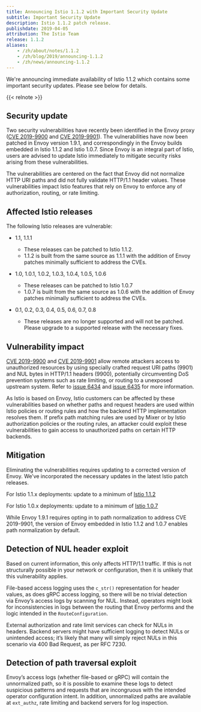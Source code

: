 ```yaml
---
title: Announcing Istio 1.1.2 with Important Security Update
subtitle: Important Security Update
description: Istio 1.1.2 patch release.
publishdate: 2019-04-05
attribution: The Istio Team
release: 1.1.2
aliases:
    - /zh/about/notes/1.1.2
    - /zh/blog/2019/announcing-1.1.2
    - /zh/news/announcing-1.1.2
---
```


We're announcing immediate availability of Istio 1.1.2 which contains some important security updates. Please see below for details.

{{< relnote >}}

## Security update

Two security vulnerabilities have recently been identified in the Envoy proxy
([CVE 2019-9900](https://cve.mitre.org/cgi-bin/cvename.cgi?name=CVE-2019-9900) and [CVE 2019-9901](https://cve.mitre.org/cgi-bin/cvename.cgi?name=CVE-2019-9901)). The
vulnerabilities have now been patched in Envoy version 1.9.1, and correspondingly in the Envoy builds
embedded in Istio 1.1.2 and Istio 1.0.7. Since Envoy is an integral part of Istio, users are advised to update Istio
immediately to mitigate security risks arising from these vulnerabilities.

The vulnerabilities are centered on the fact that Envoy did not normalize HTTP URI paths and did not fully validate HTTP/1.1 header values. These
vulnerabilities impact Istio features that rely on Envoy to enforce any of authorization, routing, or rate limiting.

## Affected Istio releases

The following Istio releases are vulnerable:

- 1.1, 1.1.1
    - These releases can be patched to Istio 1.1.2.
    - 1.1.2 is built from the same source as 1.1.1 with the addition of Envoy patches minimally sufficient to address the CVEs.

- 1.0, 1.0.1, 1.0.2, 1.0.3, 1.0.4, 1.0.5, 1.0.6
    - These releases can be patched to Istio 1.0.7
    - 1.0.7 is built from the same source as 1.0.6 with the addition of Envoy patches minimally sufficient to address the CVEs.

- 0.1, 0.2, 0.3, 0.4, 0.5, 0.6, 0.7, 0.8
    - These releases are no longer supported and will not be patched. Please upgrade to a supported release with the necessary fixes.

## Vulnerability impact

[CVE 2019-9900](https://cve.mitre.org/cgi-bin/cvename.cgi?name=CVE-2019-9900) and [CVE 2019-9901](https://cve.mitre.org/cgi-bin/cvename.cgi?name=CVE-2019-9901)
allow remote attackers access to unauthorized resources by using specially crafted request URI paths (9901) and NUL bytes in
HTTP/1.1 headers (9900), potentially circumventing DoS prevention systems such as rate limiting, or routing to a unexposed upstream system. Refer to
[issue 6434](https://github.com/envoyproxy/envoy/issues/6434)
and [issue 6435](https://github.com/envoyproxy/envoy/issues/6435) for more information.

As Istio is based on Envoy, Istio customers can be affected by these vulnerabilities based on whether paths and request headers are used within Istio
policies or routing rules and how the backend HTTP implementation resolves them. If prefix path matching rules are used by Mixer or by Istio authorization
policies or the routing rules, an attacker could exploit these vulnerabilities to gain access to unauthorized paths on certain HTTP backends.

## Mitigation

Eliminating the vulnerabilities requires updating to a corrected version of Envoy. We’ve incorporated the necessary updates in the latest Istio patch releases.

For Istio 1.1.x deployments: update to a minimum of [Istio 1.1.2](/news/releases/1.1.x/announcing-1.1.2)

For Istio 1.0.x deployments: update to a minimum of [Istio 1.0.7](/news/releases/1.0.x/announcing-1.0.7)

While Envoy 1.9.1 requires opting in to path normalization to address CVE 2019-9901, the version of Envoy embedded in Istio 1.1.2 and 1.0.7 enables path
normalization by default.

## Detection of NUL header exploit

Based on current information, this only affects HTTP/1.1 traffic. If this is not structurally possible in your network or configuration, then it is unlikely
that this vulnerability applies.

File-based access logging uses the `c_str()` representation for header values, as does gRPC access logging, so there will be no trivial detection via
Envoy’s access logs by scanning for NUL. Instead, operators might look for inconsistencies in logs between the routing that Envoy performs and the logic
intended in the `RouteConfiguration`.

External authorization and rate limit services can check for NULs in headers. Backend servers might have sufficient logging to detect NULs or unintended
access; it’s likely that many will simply reject NULs in this scenario via 400 Bad Request, as per RFC 7230.

## Detection of path traversal exploit

Envoy’s access logs (whether file-based or gRPC) will contain the unnormalized path, so it is possible to examine these logs to detect suspicious patterns and
requests that are incongruous with the intended operator configuration intent. In addition, unnormalized paths are available at `ext_authz`, rate limiting
and backend servers for log inspection.
